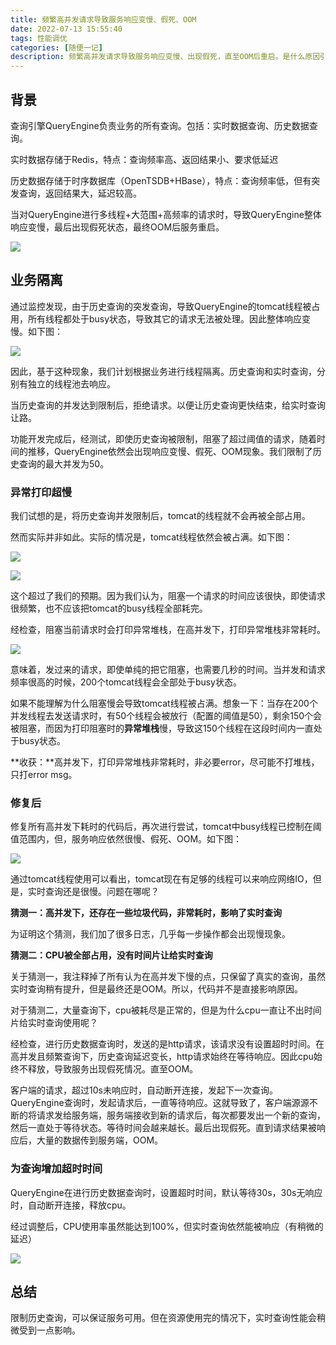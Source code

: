```yaml
---
title: 频繁高并发请求导致服务响应变慢、假死、OOM
date: 2022-07-13 15:55:40
tags: 性能调优
categories: [随便一记]
description: 频繁高并发请求导致服务响应变慢、出现假死，直至OOM后重启。是什么原因引起的呢？
---
```


## 背景

查询引擎QueryEngine负责业务的所有查询。包括：实时数据查询、历史数据查询。

实时数据存储于Redis，特点：查询频率高、返回结果小、要求低延迟

历史数据存储于时序数据库（OpenTSDB+HBase），特点：查询频率低，但有突发查询，返回结果大，延迟较高。

当对QueryEngine进行多线程+大范围+高频率的请求时，导致QueryEngine整体响应变慢，最后出现假死状态，最终OOM后服务重启。

![](../../images/other/20220713163238.png)



## 业务隔离

通过监控发现，由于历史查询的突发查询，导致QueryEngine的tomcat线程被占用，所有线程都处于busy状态，导致其它的请求无法被处理。因此整体响应变慢。如下图：

![](../../images/other/1657699838133.jpg)



因此，基于这种现象，我们计划根据业务进行线程隔离。历史查询和实时查询，分别有独立的线程池去响应。

当历史查询的并发达到限制后，拒绝请求。以便让历史查询更快结束，给实时查询让路。



功能开发完成后，经测试，即使历史查询被限制，阻塞了超过阈值的请求，随着时间的推移，QueryEngine依然会出现响应变慢、假死、OOM现象。我们限制了历史查询的最大并发为50。



### 异常打印超慢

我们试想的是，将历史查询并发限制后，tomcat的线程就不会再被全部占用。

然而实际并非如此。实际的情况是，tomcat线程依然会被占满。如下图：

![](../../images/other/20220713165403.png)

![](../../images/other/20220713171139.png)

这个超过了我们的预期。因为我们认为，阻塞一个请求的时间应该很快，即使请求很频繁，也不应该把tomcat的busy线程全部耗完。

经检查，阻塞当前请求时会打印异常堆栈，在高并发下，打印异常堆栈非常耗时。

![](../../images/other/20220713165827.png)

意味着，发过来的请求，即使单纯的把它阻塞，也需要几秒的时间。当并发和请求频率很高的时候，200个tomcat线程会全部处于busy状态。

如果不能理解为什么阻塞慢会导致tomcat线程被占满。想象一下：当存在200个并发线程去发送请求时，有50个线程会被放行（配置的阈值是50），剩余150个会被阻塞，而因为打印阻塞时的**异常堆栈**慢，导致这150个线程在这段时间内一直处于busy状态。

**收获：**高并发下，打印异常堆栈非常耗时，非必要error，尽可能不打堆栈，只打error msg。



### 修复后

修复所有高并发下耗时的代码后，再次进行尝试，tomcat中busy线程已控制在阈值范围内，但，服务响应依然很慢、假死、OOM。如下图：

![](../../images/other/20220713164605.png)



通过tomcat线程使用可以看出，tomcat现在有足够的线程可以来响应网络IO，但是，实时查询还是很慢。问题在哪呢？

**猜测一：高并发下，还存在一些垃圾代码，非常耗时，影响了实时查询**

为证明这个猜测，我们加了很多日志，几乎每一步操作都会出现慢现象。



**猜测二：CPU被全部占用，没有时间片让给实时查询**



关于猜测一，我注释掉了所有认为在高并发下慢的点，只保留了真实的查询，虽然实时查询稍有提升，但是最终还是OOM。所以，代码并不是直接影响原因。

对于猜测二，大量查询下，cpu被耗尽是正常的，但是为什么cpu一直让不出时间片给实时查询使用呢？

经检查，进行历史数据查询时，发送的是http请求，该请求没有设置超时时间。在高并发且频繁查询下，历史查询延迟变长，http请求始终在等待响应。因此cpu始终不释放，导致服务出现假死情况。直至OOM。

客户端的请求，超过10s未响应时，自动断开连接，发起下一次查询。QueryEngine查询时，发起请求后，一直等待响应。这就导致了，客户端源源不断的将请求发给服务端，服务端接收到新的请求后，每次都要发出一个新的查询，然后一直处于等待状态。等待时间会越来越长。最后出现假死。直到请求结果被响应后，大量的数据传到服务端，OOM。



### 为查询增加超时时间

QueryEngine在进行历史数据查询时，设置超时时间，默认等待30s，30s无响应时，自动断开连接，释放cpu。

经过调整后，CPU使用率虽然能达到100%，但实时查询依然能被响应（有稍微的延迟）

![](../../images/other/20220714111432.png)



## 总结

限制历史查询，可以保证服务可用。但在资源使用完的情况下，实时查询性能会稍微受到一点影响。
